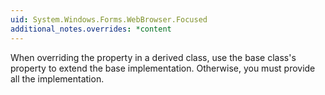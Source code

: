 ```yaml
---
uid: System.Windows.Forms.WebBrowser.Focused
additional_notes.overrides: *content
---
```


<p>When overriding the <xref href="System.Windows.Forms.WebBrowser.Focused"></xref> property in a derived class, use the base class's <xref href="System.Windows.Forms.WebBrowser.Focused"></xref> property to extend the base implementation. Otherwise, you must provide all the implementation.</p>



